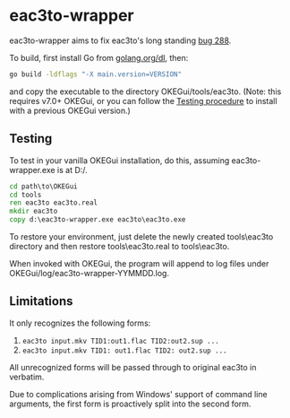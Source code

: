 eac3to-wrapper
==============

eac3to-wrapper aims to fix eac3to's long standing [bug 288](http://bugs.madshi.net/view.php?id=288).

To build, first install Go from [golang.org/dl](https://golang.org/dl/), then:
```bat
go build -ldflags "-X main.version=VERSION"
```
and copy the executable to the directory OKEGui/tools/eac3to.
(Note: this requires v7.0+ OKEGui, or you can follow the [Testing procedure](#Testing) to install
with a previous OKEGui version.)

Testing
-------

To test in your vanilla OKEGui installation, do this, assuming eac3to-wrapper.exe is at D:/.
```bat
cd path\to\OKEGui
cd tools
ren eac3to eac3to.real
mkdir eac3to
copy d:\eac3to-wrapper.exe eac3to\eac3to.exe
```
To restore your environment, just delete the newly created tools\eac3to directory and then
restore tools\eac3to.real to tools\eac3to.

When invoked with OKEGui, the program will append to log files under OKEGui/log/eac3to-wrapper-YYMMDD.log.

Limitations
-----------

It only recognizes the following forms:

1. `eac3to input.mkv TID1:out1.flac TID2:out2.sup ...`
2. `eac3to input.mkv TID1: out1.flac TID2: out2.sup ...`

All unrecognized forms will be passed through to original eac3to in verbatim.

Due to complications arising from Windows' support of command line arguments, the first form is proactively split into the second form.
